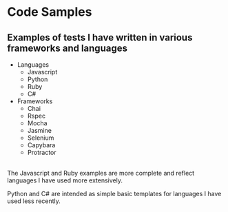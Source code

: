 # Code Samples

## Examples of tests I have written in various frameworks and languages

- Languages
  - Javascript
  - Python
  - Ruby
  - C#
- Frameworks
  - Chai 
  - Rspec
  - Mocha
  - Jasmine 
  - Selenium
  - Capybara
  - Protractor 
</br>
The Javascript and Ruby examples are more complete and reflect languages I have used more extensively.

Python and C# are intended as simple basic templates for languages I have used less recently.
